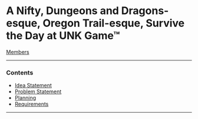 # A Nifty, Dungeons and Dragons-esque, Oregon Trail-esque, Survive the Day at UNK Game™
[Members](https://github.com/SirRexOfRider/CYBR404-UNK-Oregon-Trail/blob/main/Project/Members.md)
<hr>

### Contents
- [Idea Statement](https://github.com/SirRexOfRider/CYBR404-UNK-Oregon-Trail/blob/main/Project/IdeaStatement.md)
- [Problem Statement](https://github.com/SirRexOfRider/CYBR404-UNK-Oregon-Trail/blob/main/Project/ProblemStatement.md)
- [Planning](https://github.com/SirRexOfRider/CYBR404-UNK-Oregon-Trail/tree/main/Project/Planning)
- [Requirements](https://github.com/SirRexOfRider/CYBR404-UNK-Oregon-Trail/blob/main/Project/Requirements/Requirements.md)
<hr>

